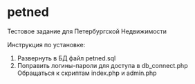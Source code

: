 # petned
Тестовое задание для Петербургской Недвижимости

Инструкция по установке:
1. Развернуть в БД файл petned.sql
2. Поправить логины-пароли для доступа в db_connect.php
Обращаться к скриптам index.php и admin.php
